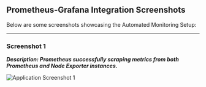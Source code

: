 ## Prometheus-Grafana Integration Screenshots

Below are some screenshots showcasing the Automated Monitoring Setup:

---

### Screenshot 1
***Description: Prometheus successfully scraping metrics from both Prometheus and Node Exporter instances.***

![Application Screenshot 1](<img width="1915" height="955" alt="prometheus_targets" src="https://github.com/user-attachments/assets/eddfa637-e0b8-47ae-b5fc-aec25e22fcaf" />)
